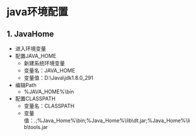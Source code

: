 # java环境配置
<ClientOnly>
  <Valine></Valine>
</ClientOnly>

## 1. JavaHome
- 进入环境变量
- 配置JAVA_HOME
  - 新建系统环境变量
  - 变量名：JAVA_HOME
  - 变量值：D:\Java\jdk1.8.0_291
- 编辑Path
  - %JAVA_HOME%\bin
- 配置CLASSPATH
  - 变量名：CLASSPATH
  - 变量值：.;%Java_Home%\bin;%Java_Home%\lib\dt.jar;%Java_Home%\lib\tools.jar
